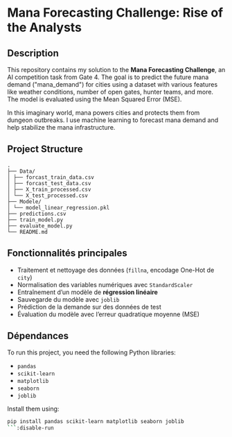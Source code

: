 
# Mana Forecasting Challenge: Rise of the Analysts

## Description
This repository contains my solution to the **Mana Forecasting Challenge**, an AI competition task from Gate 4. The goal is to predict the future mana demand ("mana_demand") for cities using a dataset with various features like weather conditions, number of open gates, hunter teams, and more. The model is evaluated using the Mean Squared Error (MSE).

In this imaginary world, mana powers cities and protects them from dungeon outbreaks. I use machine learning to forecast mana demand and help stabilize the mana infrastructure.

## Project Structure
```
.
├── Data/
│ ├── forcast_train_data.csv
│ ├── forcast_test_data.csv
│ ├── X_train_processed.csv
│ └── X_test_processed.csv
├── Modele/
│ └── model_linear_regression.pkl
├── predictions.csv
├── train_model.py
├── evaluate_model.py
└── README.md
```

##  Fonctionnalités principales

- Traitement et nettoyage des données (`fillna`, encodage One-Hot de `city`)
- Normalisation des variables numériques avec `StandardScaler`
- Entraînement d’un modèle de **régression linéaire**
- Sauvegarde du modèle avec `joblib`
- Prédiction de la demande sur des données de test
- Évaluation du modèle avec l’erreur quadratique moyenne (MSE)

## Dépendances

To run this project, you need the following Python libraries:

- `pandas`
- `scikit-learn`
- `matplotlib`
- `seaborn`
- `joblib`

Install them using:
```bash
pip install pandas scikit-learn matplotlib seaborn joblib
```:disable-run






